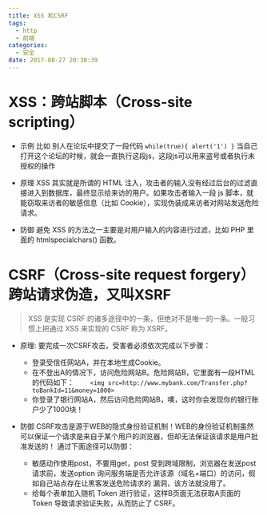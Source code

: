```yaml
---
title: XSS 和CSRF
tags:
  - http
  - 前端
categories:
  - 安全
date: 2017-08-27 20:30:39
---
```



# XSS：跨站脚本（Cross-site scripting）
- 示例
比如 别人在论坛中提交了一段代码
`
while(true){
	alert('1')
}
`
当自己打开这个论坛的时候，就会一直执行这段js，这段js可以用来盗号或者执行未授权的操作

- 原理
XSS 其实就是所谓的 HTML 注入，攻击者的输入没有经过后台的过滤直接进入到数据库，最终显示给来访的用户。如果攻击者输入一段 js 脚本，就能窃取来访者的敏感信息（比如 Cookie），实现伪装成来访者对网站发送危险请求。

- 防御
避免 XSS 的方法之一主要是对用户输入的内容进行过滤，比如 PHP 里面的 htmlspecialchars() 函数。



# CSRF（Cross-site request forgery）跨站请求伪造，又叫XSRF

>XSS 是实现 CSRF 的诸多途径中的一条，但绝对不是唯一的一条。一般习惯上把通过 XSS 来实现的 CSRF 称为 XSRF。

- 原理:
要完成一次CSRF攻击，受害者必须依次完成以下步骤：
	- 登录受信任网站A，并在本地生成Cookie。
	- 在不登出A的情况下，访问危险网站B。危险网站B，它里面有一段HTML的代码如下：　　
`
<img src=http://www.mybank.com/Transfer.php?toBankId=11&money=1000>
`
	- 你登录了银行网站A，然后访问危险网站B，噢，这时你会发现你的银行账户少了1000块！
    
- 防御
CSRF攻击是源于WEB的隐式身份验证机制！WEB的身份验证机制虽然可以保证一个请求是来自于某个用户的浏览器，但却无法保证该请求是用户批准发送的！
通过下面途径可以防御：
	- 敏感动作使用post，不要用get，post 受到跨域限制，浏览器在发送post请求前，发送option 询问服务端是否允许该源（域名+端口）的访问，假如自己站点存在让黑客发送危险请求的 漏洞，该方法就没用了。
	- 给每个表单加入随机 Token 进行验证，这样B页面无法获取A页面的 Token 导致请求验证失败，从而防止了 CSRF。

